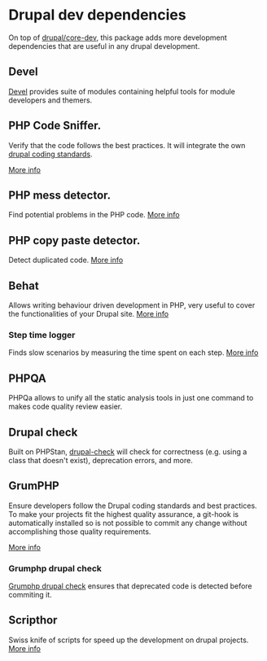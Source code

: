 # Drupal dev dependencies

On top of [drupal/core-dev](https://github.com/drupal/core-dev), this package adds more development
dependencies that are useful in any drupal development.

## Devel

[Devel](https://www.drupal.org/project/devel) provides suite of modules containing helpful tools for module developers and themers.

## PHP Code Sniffer.

Verify that the code follows the best practices. It will integrate the own [drupal coding standards](https://www.drupal.org/project/coder).

[More info](https://github.com/squizlabs/PHP_CodeSniffer)

## PHP mess detector.

Find potential problems in the PHP code. [More info](https://phpmd.org/)

## PHP copy paste detector.

Detect duplicated code. [More info](https://github.com/sebastianbergmann/phpcpd)

## Behat

Allows writing behaviour driven development in PHP, very useful to cover the functionalities of your Drupal site.
[More info](https://docs.behat.org/en/latest/)

### Step time logger

Finds slow scenarios by measuring the time spent on each step.
[More info](https://github.com/tkotosz/behat-step-time-logger)

## PHPQA

PHPQa allows to unify all the static analysis tools in just one command to makes code quality review easier.

## Drupal check
Built on PHPStan, [drupal-check](https://github.com/mglaman/drupal-check) will check for correctness (e.g. using a class that doesn't exist), deprecation errors, and more.

## GrumPHP
Ensure developers follow the Drupal coding standards and best practices. To make your projects fit the highest quality assurance, a git-hook is automatically installed so is not possible to commit any change without accomplishing those quality requirements. 

[More info](https://github.com/phpro/grumphp)

### Grumphp drupal check

[Grumphp drupal check](https://github.com/metadrop/grumphp-drupal-check) ensures that deprecated code is detected before commiting it.


## Scripthor

Swiss knife of scripts for speed up the development on drupal projects.
[More info](https://github.com/metadrop/scripthor)
